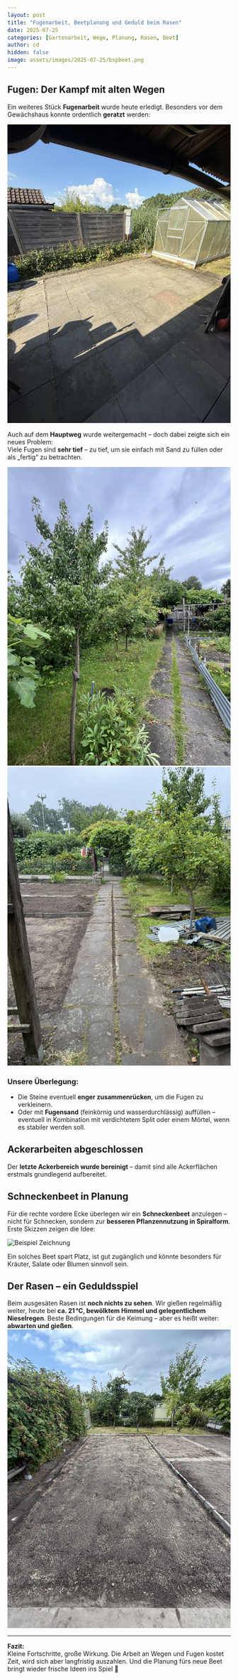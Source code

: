 ```yaml
---
layout: post
title: "Fugenarbeit, Beetplanung und Geduld beim Rasen"
date: 2025-07-25
categories: [Gartenarbeit, Wege, Planung, Rasen, Beet]
author: cd
hidden: false
image: assets/images/2025-07-25/bspbeet.png
---
```


## Fugen: Der Kampf mit alten Wegen

Ein weiteres Stück **Fugenarbeit** wurde heute erledigt. Besonders vor dem Gewächshaus konnte ordentlich **geratzt** werden:

![Fugen vor Gewächshaus](/assets/images/2025-07-25/fugeng.JPEG)

Auch auf dem **Hauptweg** wurde weitergemacht – doch dabei zeigte sich ein neues Problem:  
Viele Fugen sind **sehr tief** – zu tief, um sie einfach mit Sand zu füllen oder als „fertig“ zu betrachten.

![Weg Vorher](/assets/images/2025-07-25/fugenwegv.JPEG)  
![Weg Nachher](/assets/images/2025-07-25/fugenwegn.JPEG)

### Unsere Überlegung:
- Die Steine eventuell **enger zusammenrücken**, um die Fugen zu verkleinern.
- Oder mit **Fugensand** (feinkörnig und wasserdurchlässig) auffüllen – eventuell in Kombination mit verdichtetem Split oder einem Mörtel, wenn es stabiler werden soll.

## Ackerarbeiten abgeschlossen

Der **letzte Ackerbereich wurde bereinigt** – damit sind alle Ackerflächen erstmals grundlegend aufbereitet.

## Schneckenbeet in Planung

Für die rechte vordere Ecke überlegen wir ein **Schneckenbeet** anzulegen – nicht für Schnecken, sondern zur **besseren Pflanzennutzung in Spiralform**. Erste Skizzen zeigen die Idee:

![Beispiel Zeichnung](/assets/images/2025-07-25/bspbeet.png)

Ein solches Beet spart Platz, ist gut zugänglich und könnte besonders für Kräuter, Salate oder Blumen sinnvoll sein.

## Der Rasen – ein Geduldsspiel

Beim ausgesäten Rasen ist **noch nichts zu sehen**. Wir gießen regelmäßig weiter, heute bei **ca. 21 °C, bewölktem Himmel und gelegentlichem Nieselregen**. Beste Bedingungen für die Keimung – aber es heißt weiter: **abwarten und gießen**.
![Rasen 2025-07-25](/assets/images/2025-07-25/rasen0725.JPEG)

---

**Fazit:**  
Kleine Fortschritte, große Wirkung. Die Arbeit an Wegen und Fugen kostet Zeit, wird sich aber langfristig auszahlen. Und die Planung fürs neue Beet bringt wieder frische Ideen ins Spiel 🌿